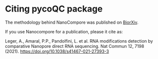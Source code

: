# Citing pycoQC package

The methodology behind NanoCompore was published on [BiorXiv](https://www.biorxiv.org/content/10.1101/843136v1).

If you use Nanocompore for a publication, please it cite as: 

Leger, A., Amaral, P.P., Pandolfini, L. et al. RNA modifications detection by comparative Nanopore direct RNA sequencing. Nat Commun 12, 7198 (2021). https://doi.org/10.1038/s41467-021-27393-3

